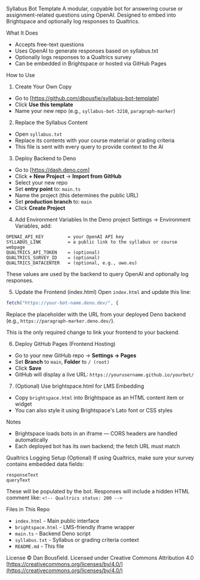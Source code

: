 Syllabus Bot Template
A modular, copyable bot for answering course or assignment-related questions using OpenAI. Designed to embed into Brightspace and optionally log responses to Qualtrics.

What It Does

* Accepts free-text questions 
* Uses OpenAI to generate responses based on syllabus.txt
* Optionally logs responses to a Qualtrics survey
* Can be embedded in Brightspace or hosted via GitHub Pages

How to Use

1. Create Your Own Copy

* Go to [https://github.com/dbousfie/syllabus-bot-template]
* Click **Use this template**
* Name your new repo (e.g., `syllabus-bot-3210`, `paragraph-marker`)

2. Replace the Syllabus Content

* Open `syllabus.txt`
* Replace its contents with your course material or grading criteria
* This file is sent with every query to provide context to the AI

3. Deploy Backend to Deno

* Go to [https://dash.deno.com]
* Click **+ New Project** → **Import from GitHub**
* Select your new repo
* Set **entry point** to: `main.ts`
* Name the project (this determines the public URL)
* Set **production branch** to: `main`
* Click **Create Project**

4. Add Environment Variables
   In the Deno project Settings → Environment Variables, add:

```
OPENAI_API_KEY         = your OpenAI API key
SYLLABUS_LINK          = a public link to the syllabus or course webpage
QUALTRICS_API_TOKEN    = (optional)
QUALTRICS_SURVEY_ID    = (optional)
QUALTRICS_DATACENTER   = (optional, e.g., uwo.eu)
```

These values are used by the backend to query OpenAI and optionally log responses.

5. Update the Frontend (index.html)
   Open `index.html` and update this line:

```js
fetch("https://your-bot-name.deno.dev/", {
```

Replace the placeholder with the URL from your deployed Deno backend (e.g., `https://paragraph-marker.deno.dev/`).

This is the only required change to link your frontend to your backend.

6. Deploy GitHub Pages (Frontend Hosting)

* Go to your new GitHub repo → **Settings → Pages**
* Set **Branch** to `main`, **Folder** to `/ (root)`
* Click **Save**
* GitHub will display a live URL: `https://yourusername.github.io/yourbot/`

7. (Optional) Use brightspace.html for LMS Embedding

* Copy `brightspace.html` into Brightspace as an HTML content item or widget
* You can also style it using Brightspace's Lato font or CSS styles

Notes

* Brightspace loads bots in an iframe — CORS headers are handled automatically
* Each deployed bot has its own backend; the fetch URL must match

Qualtrics Logging Setup (Optional)
If using Qualtrics, make sure your survey contains embedded data fields:

```
responseText
queryText
```

These will be populated by the bot. Responses will include a hidden HTML comment like:
`<!-- Qualtrics status: 200 -->`

Files in This Repo

* `index.html` - Main public interface
* `brightspace.html` - LMS-friendly iframe wrapper
* `main.ts` - Backend Deno script
* `syllabus.txt` - Syllabus or grading criteria context
* `README.md` - This file

License
© Dan Bousfield. Licensed under Creative Commons Attribution 4.0
[https://creativecommons.org/licenses/by/4.0/](https://creativecommons.org/licenses/by/4.0/)
